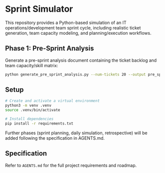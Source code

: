 # Sprint Simulator

This repository provides a Python-based simulation of an IT operations/development team sprint cycle,
including realistic ticket generation, team capacity modeling, and planning/execution workflows.

## Phase 1: Pre-Sprint Analysis

Generate a pre-sprint analysis document containing the ticket backlog and team capacity/skill matrix:
```bash
python generate_pre_sprint_analysis.py --num-tickets 20 --output pre_sprint_analysis.md
```

## Setup

```bash
# Create and activate a virtual environment
python3 -m venv .venv
source .venv/bin/activate

# Install dependencies
pip install -r requirements.txt
```

Further phases (sprint planning, daily simulation, retrospective) will be added following the specification in AGENTS.md.

## Specification

Refer to `AGENTS.md` for the full project requirements and roadmap.
